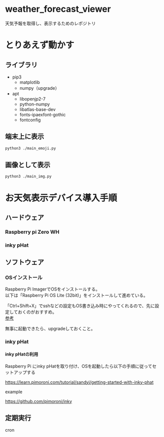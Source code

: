 # weather_forecast_viewer
天気予報を取得し、表示するためのレポジトリ

# とりあえず動かす

## ライブラリ

- pip3
  - matplotlib
  - numpy（upgrade）
- apt
  - libopenjp2-7
  - python-numpy
  - libatlas-base-dev
  - fonts-ipaexfont-gothic
  - fontconfig

## 端末上に表示

```bash
python3 ./main_emoji.py
```

## 画像として表示

```bash
python3 ./main_img.py
```

# お天気表示デバイス導入手順

## ハードウェア

### Raspberry pi Zero WH

### inky pHat

## ソフトウェア

### OSインストール

Raspberry Pi ImagerでOSをインストールする。  
以下は「Raspberry Pi OS Lite (32bit)」をインストールして進めている。

「Ctrl+Shift+X」でsshなどの設定もOS書き込み時にやってくれるので、先に設定しておくのがおすすめ。  
[参考](https://dev.classmethod.jp/articles/raspberry-pi-imager-v1-6-update/)

無事に起動できたら、upgradeしておくこと。

### inky pHat

#### inky pHatの利用

Raspberry Pi にinky pHatを取り付け、OSを起動したら以下の手順に従ってセットアップする

https://learn.pimoroni.com/tutorial/sandyj/getting-started-with-inky-phat  

example

https://github.com/pimoroni/inky



## 定期実行

cron
